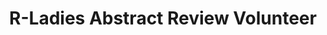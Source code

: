 ---
type: redirect
redirect: https://airtable.com/appJadVolZxoDGSIK/pag4bpfeGIATQFefk/form
title: "R-Ladies Abstract Review Volunteer"
---